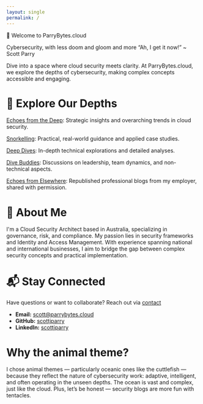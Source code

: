 ```yaml
---
layout: single
permalink: /
---
```


🐙 Welcome to ParryBytes.cloud

Cybersecurity, with less doom and gloom and more “Ah, I get it now!” ~ Scott Parry

Dive into a space where cloud security meets clarity. At ParryBytes.cloud, we explore the depths of cybersecurity, making complex concepts accessible and engaging.

# 🌊 Explore Our Depths

[Echoes from the Deep](https://parrybytes.cloud/categories/#echoes-from-the-deep): Strategic insights and overarching trends in cloud security.

[Snorkelling](https://parrybytes.cloud/categories/#snorkelling): Practical, real-world guidance and applied case studies.

[Deep Dives](https://parrybytes.cloud/categories/#deep-dives): In-depth technical explorations and detailed analyses.

[Dive Buddies](https://parrybytes.cloud/categories/#dive-buddies): Discussions on leadership, team dynamics, and non-technical aspects.

[Echoes from Elsewhere](https://parrybytes.cloud/categories/#echoes-from-elsewhere): Republished professional blogs from my employer, shared with permission.

# 🧠 About Me

I'm a Cloud Security Architect based in Australia, specializing in governance, risk, and compliance. My passion lies in security frameworks and Identity and Access Management. With experience spanning national and international businesses, I aim to bridge the gap between complex security concepts and practical implementation.

# 📬 Stay Connected

Have questions or want to collaborate? Reach out via [contact](/contact/)
- **Email:** [scott@parrybytes.cloud](mailto:scott@parrybytes.cloud)
- **GitHub:** [scottjparry](https://github.com/scottjparry)
- **LinkedIn:** [scottjparry](https://linkedin.com/in/scottjparry)

# Why the animal theme?

I chose animal themes — particularly oceanic ones like the cuttlefish — because they reflect the nature of cybersecurity work: adaptive, intelligent, and often operating in the unseen depths. The ocean is vast and complex, just like the cloud. Plus, let’s be honest — security blogs are more fun with tentacles.